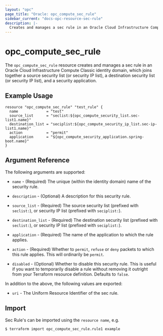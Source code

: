 ```yaml
---
layout: "opc"
page_title: "Oracle: opc_compute_sec_rule"
sidebar_current: "docs-opc-resource-sec-rule"
description: |-
  Creates and manages a sec rule in an Oracle Cloud Infrastructure Compute Classic identity domain.
---
```


# opc\_compute\_sec\_rule

The ``opc_compute_sec_rule`` resource creates and manages a sec rule in an Oracle Cloud Infrastructure Compute Classic identity domain, which joins together a source security list (or security IP list), a destination security list (or security IP list), and a security application.

## Example Usage

```hcl
resource "opc_compute_sec_rule" "test_rule" {
  name             = "test"
  source_list      = "seclist:${opc_compute_security_list.sec-list1.name}"
  destination_list = "seciplist:${opc_compute_security_ip_list.sec-ip-list1.name}"
  action           = "permit"
  application      = "${opc_compute_security_application.spring-boot.name}"
}
```

## Argument Reference

The following arguments are supported:

* `name` - (Required) The unique (within the identity domain) name of the security rule.

* `description` - (Optional) A description for this security rule.

* `source_list` - (Required) The source security list (prefixed with `seclist:`), or security IP list (prefixed with
`seciplist:`).

 * `destination_list` - (Required) The destination security list (prefixed with `seclist:`), or security IP list (prefixed with
 `seciplist:`).

* `application` - (Required) The name of the application to which the rule applies.

* `action` - (Required) Whether to `permit`, `refuse` or `deny` packets to which this rule applies. This will ordinarily
be `permit`.

* `disabled` - (Optional) Whether to disable this security rule. This is useful if you want to temporarily disable a rule
without removing it outright from your Terraform resource definition. Defaults to `false`.

In addition to the above, the following values are exported:

* `uri` - The Uniform Resource Identifier of the sec rule.

## Import

Sec Rule's can be imported using the `resource name`, e.g.

```shell
$ terraform import opc_compute_sec_rule.rule1 example
```
